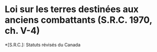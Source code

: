 # Loi sur les terres destinées aux anciens combattants (S.R.C. 1970, ch. V-4)

  *[S.R.C.]: Statuts révisés du Canada

